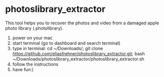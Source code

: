 # photoslibrary_extractor
This tool helps you to recover the photos and video from a damaged apple photo library (.photolibrary).


1) power on your mac
2) start terminal (go to dashboard and search terminal)
3) type in terminal: cd ~/Downloads/; git clone https://github.com/eliasfrehner/photoslibrary_extractor.git; bash ~/Downloads/photoslibrary_extractor/photoslibrary_extractor.sh
5) follow the instructions
6) have fun:)
